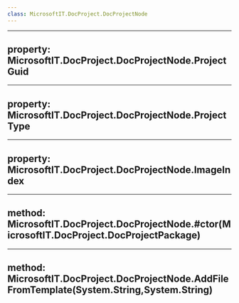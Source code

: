 ```yaml
---
class: MicrosoftIT.DocProject.DocProjectNode
---
```


---
property: MicrosoftIT.DocProject.DocProjectNode.ProjectGuid
---

---
property: MicrosoftIT.DocProject.DocProjectNode.ProjectType
---

---
property: MicrosoftIT.DocProject.DocProjectNode.ImageIndex
---

---
method: MicrosoftIT.DocProject.DocProjectNode.#ctor(MicrosoftIT.DocProject.DocProjectPackage)
---

---
method: MicrosoftIT.DocProject.DocProjectNode.AddFileFromTemplate(System.String,System.String)
---


